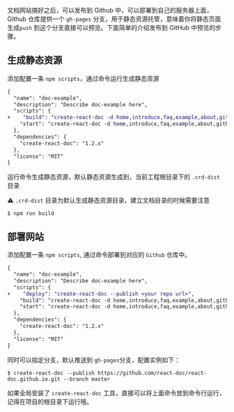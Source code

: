 <!--
title: 发布网站
sort: 5
-->

文档网站搞好之后，可以发布到 Github 中，可以部署到自己的服务器上面，Github 仓库提供一个 `gh-pages` 分支，用于静态资源托管，意味着你将静态页面生成`push` 到这个分支直接可以预览。下面简单的介绍发布到 GitHub 中预览的步骤。


## 生成静态资源

添加配置一条 `npm scripts`，通过命令运行生成静态资源

```diff
{
  "name": "doc-example",
  "description": "Describe doc-example here",
  "scripts": {
+    "build": "create-react-doc -d home,introduce,faq,example,about,github --build"
    "start": "create-react-doc -d home,introduce,faq,example,about,github --clean"
  },
  "dependencies": {
    "create-react-doc": "1.2.x"
  },
  "license": "MIT"
}
```

运行命令生成静态资源，默认静态资源生成到，当前工程根目录下的 `.crd-dist` 目录

⚠️  `.crd-dist` 目录为默认生成静态资源目录，建立文档目录的时候需要注意

```shell
$ npm run build
```

## 部署网站

添加配置一条 `npm scripts`, 通过命令部署到对应的 `Github` 仓库中。

```diff
{
  "name": "doc-example",
  "description": "Describe doc-example here",
  "scripts": {
+    "deploy": "create-react-doc --publish <your repo url>",
    "build": "create-react-doc -d home,introduce,faq,example,about,github --build"
    "start": "create-react-doc -d home,introduce,faq,example,about,github --clean"
  },
  "dependencies": {
    "create-react-doc": "1.2.x"
  },
  "license": "MIT"
}
```

同时可以指定分支，默认推送到 `gh-pages`分支，配置实例如下：

```shell
$ create-react-doc --publish https://github.com/react-doc/react-doc.github.io.git --branch master
```

如果全局安装了 `create-react-doc` 工具，直接可以将上面命令放到命令行运行，记得在项目的根目录下运行哦。
